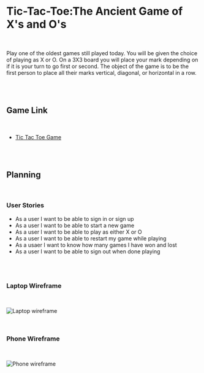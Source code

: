 <!doctype html>
<html>
  <head>
    <title>Tic Tac Toe - ReadMe!</title>
  </head>
  <body>
    <h1>Tic-Tac-Toe:The Ancient Game of X's and O's</h1>
    <br>
    <p> Play one of the oldest games still played today. You will be given the choice of playing as X or O. On a 3X3 board you will place your mark depending on if it is your turn to go first or second. The object of the game is to be the first person to place all their marks vertical, diagonal, or horizontal in a row.</p>
    <br>
    <br>
    <h2>Game Link</h2>
    <br>
    <ul>
      <li> <a href="https://github.com/bbeckford305/Tic-Tac-Toe-Client">Tic Tac Toe Game</a> </li>
    </ul>
    <br>
    <br>
    <h2>Planning</h2>
    <br>
    <h3>User Stories</h3>
    <ul>
      <li>As a user I want to be able to sign in or sign up</li>
      <li>As a user I want to be able to start a new game</li>
      <li>As a user I want to be able to play as either X or O</li>
      <li>As a user I want to be able to restart my game while playing </li>
      <li>As a usaer I want to know how many games I have won and lost </li>
      <li>As a user I want to be able to sign out when done playing</li>
    </ul>
    <br>
    <br>
    <h3>Laptop Wireframe</h3>
    <br>
      <p>
        <img src="https://imgur.com/a/Mpjt4Gg" alt="Laptop wireframe" style="max-width:100%;">
      </p>
    <br>
    <h3>Phone Wireframe</h3>
    <br>
      <p>
        <img src="https://imgur.com/a/u09Bpqd" alt="Phone wireframe" style="max-width:100%;">
      </p>
  </body>
</html>
